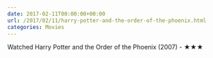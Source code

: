 ```yaml
---
date: 2017-02-11T00:00:00+00:00
url: /2017/02/11/harry-potter-and-the-order-of-the-phoenix.html
categories: Movies
---
```

Watched Harry Potter and the Order of the Phoenix (2007) - ★★★




